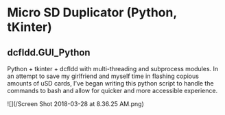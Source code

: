 # Micro SD Duplicator (Python, tKinter)                                                                                                                                                                                                                 

## dcfldd.GUI_Python
Python + tkinter + dcfldd with multi-threading and subprocess modules. In an attempt to save my girlfriend and myself time in flashing copious amounts of uSD cards, I've began writing this python script to handle the commands to bash and allow for quicker and more accessible experience.

![](/Screen Shot 2018-03-28 at 8.36.25 AM.png)
